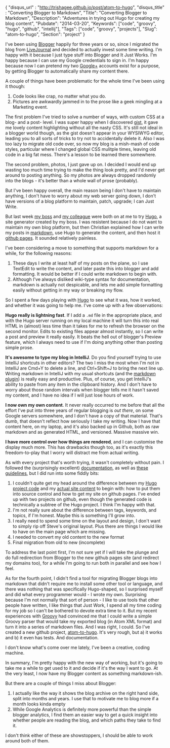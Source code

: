 {
    "disqus_url" : "http://trishagee.github.io/post/atom-to-hugo",
    "disqus_title" : "Converting Blogger to Markdown",
    "Title": "Converting Blogger to Markdown",
    "Description": "Adventures in trying out Hugo for creating my blog content",
    "Pubdate": "2014-03-20",
    "Keywords": ["code", "groovy", "hugo", "github", "intellij"],
    "Tags": ["code", "groovy", "projects"],
    "Slug": "atom-to-hugo",
    "Section": "project"
}

I've been using [Blogger](http://www.blogger.com/) happily for three years or so, since I migrated the blog from [LiveJournal](http://www.livejournal.com/) and
decided to actually invest some
time writing.  I'm happy with it because I just type stuff into Blogger and It Just Works.  I'm happy because I can use my Google
credentials to sign in.  I'm happy because now I can pretend my two [Google+](https://plus.google.com/+TrishaGee/) accounts exist for a purpose,
by getting Blogger to automatically share my content there.

A couple of things have been problematic for the whole time I've been using it though:

1. Code looks like crap, no matter what you do.
2. Pictures are awkwardly jammed in to the prose like a geek mingling at a Marketing event.

The first problem I've tried to solve a number of ways, with custom CSS at a blog- and a post- level.  I was super happy when I
discovered [gist](http://gist.github.com), it gave me lovely content highlighting without all the nasty CSS.  It's still not ideal in a
blogger world though,
as the gist doesn't appear in your WYSIWYG editor, leading you to all sorts of tricks to try not to accidentally delete it. Also I was
too lazy to migrate old code over, so now my blog is a mish-mash of code styles, particular where I changed global CSS mulitple times,
leaving old code in a big fat mess.  There's a lesson to be learned there somewhere.

The second problem, photos, I just gave up on. I decided I would end up wasting too much time trying to make the thing look pretty,
and I'd never get around to posting anything.  So my photos are always dropped randomly into the blogs - it's better than a whole wall of
prose (probably).

But I've been happy overall, the main reason being I don't have to maintain anything, I don't have to worry about my web server going
down, I don't have versions of a blog platform to maintain, patch, upgrade; I can Just Write.

But last week [my boss](http://spf13.com) and [my colleague](http://christiankvalheim.com/)  were both on at me to try [Hugo](http://spf13.com/project/hugo),
a site generator created by my boss.  I was resistent because I do not want to maintain my own blog platform,
but then Christian explained how I can write my posts in [markdown](http://daringfireball.net/projects/markdown/), use Hugo to generate the content,
and then host it [github pages](http://pages.github.com/). It sounded relatively painless.

I've been considering a move to something that supports markdown for a while, for the following reasons:

1. These days I write at least half of my posts on the plane, so I use TextEdit to write the content,
and later paste this into blogger and add formatting.  It would be better if I could write markdown to begin with.
2. Although I've always disliked wiki-type syntax for documentation, markdown is actually not despicable,
and lets me add simple formatting easily without getting in my way or breaking my flow.

So I spent a few days playing with [Hugo](http://hugo.spf13.com/) to see what it was, how it worked, and whether it was going to help me.  I've come up with a
few observations:

**Hugo really is lightning fast**.  If I add a `.md` file in the appropriate place, and with the Hugo server running on my local machine
it will turn this into real HTML in (almost) less time than it takes for me to refresh the browser on the second monitor.  Edits to existing
 files appear almost instantly, so I can write a post and preview it really easily.  It beats the hell out of blogger's Preview feature,
 which I always need to use if I'm doing anything other than posting simple prose.

**It's awesome to type my blog in IntelliJ**.  Do you find yourself trying to use IntelliJ shortcuts in other editors?  The two I
miss the most when I'm not in IntelliJ are Cmd+Y to delete a line, and Ctrl+Shift+J to bring the next line up.  Writing markdown in
IntelliJ with my usual shortcuts (and the [markdown plugin](http://github.com/nicoulaj/idea-markdown)) is really easy and productive.
Plus, of course, you get IntelliJ's ability to paste from any item in the clipboard history. And I don't have to worry about those
random intervals when blogger tells me it hasn't saved my content, and I have no idea if I will just lose hours of work.

**I now own my own content**.  It never really occurred to me before that all the effort I've put into three years of regular blogging is
_out there_, on some Google servers somewhere, and I don't have a copy of that material.  That's dumb,
that doesn't reflect how seriously I take my writing.  Now I have that content here, on my laptop, and it's also backed up in Github,
both as raw markdown and as generated HTML, and versioned.  Massive massive win.

**I have more control over how things are rendered**, and I can customise the display much more.  This has drawbacks though too,
as it's exactly this freedom-to-play that I worry will distract me from actual writing.


As with every project that's worth trying, it wasn't completely without pain.  I followed the (surprisingly excellent) [documentation](http://hugo.spf13.com/overview/introduction),
as well as [these guidelines](http://j3ff.com/blog/building-a-site-with-hugo/), but I did run into some fiddly bits:

1. I couldn't quite get my head around the difference between my [Hugo project code](https://github.com/trishagee/trishagee.com) and my
[actual site content](https://github.com/trishagee/trishagee.github.io) to begin with: how to put them into
 source control and how to get my site on github pages.  I've ended up with two projects on github,
 even though the generated code is technically a subtree of the Hugo project.  I think I'm happy with that.
2. I'm not really sure about the difference between tags, keywords, and topics, if I'm honest.  Maybe this is something I'll grow into.
2. I really need to spend some time on the layout and design, I don't want to simply rip off Steve's original layout.  Plus there are
things I would like to have on the main page which are missing.
2. I needed to convert my old content to the new format
3. Final migration from old to new (incomplete)

To address the last point first, I'm not sure yet if I will take the plunge and do full redirection from Blogger to the new github pages
site (and redirect my domains too), for a while I'm going to run both in parallel and see how I feel.

As for the fourth point, I didn't find a tool for migrating Blogger blogs into markdown that didn't require me to install some other tool
 or language, and there was nothing that was specifically Hugo-shaped, so I surprised myself and did what every programmer would - I
 wrote my own. Surprising because I'm not normally that sort of person - I like to use tools that other people have written,
 I like things that Just Work, I spend all my time coding for my job so I can't be bothered to devote extra time to it.  But my recent
 experiences with [Groovy](http://groovy.codehaus.org/) had convinced me that I could write a simple Groovy parser that would take my exported blog (in Atom XML
 format)
  and turn it into a series of markdown files.  And I was right, I could.  So I've created a new github project,
  [atom-to-hugo](https://github.com/trishagee/atom-to-hugo).  It's very rough, but a) it works and b) it even has tests.  And documentation.

I don't know what's come over me lately, I've been a creative, coding machine.

In summary, I'm pretty happy with the new way of working, but it's going to take me a while to get used to it and decide if it's the way
I want to go.  At the very least, I now have my Blogger content as something markdown-ish.


But there are a couple of things I miss about Blogger:

1. I actually like the way it shows the blog archive on the right hand side, split into months and years.  I use that to motivate me to
blog more if a month looks kinda empty
2. While Google Analytics is definitely more powerful than the simple blogger analytics, I find them an easier way to get a quick insight
 into whether people are reading the blog, and which paths they take to find it.

I don't think either of these are showstoppers, I should be able to work around both of them.